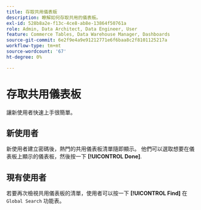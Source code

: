 ```yaml
---
title: 存取共用儀表板
description: 瞭解如何存取共用的儀表板。
exl-id: 528b8a2e-f13c-4ce8-ab8e-13864f50761a
role: Admin, Data Architect, Data Engineer, User
feature: Commerce Tables, Data Warehouse Manager, Dashboards
source-git-commit: 6e2f9e4a9e91212771e6f6baa8c2f8101125217a
workflow-type: tm+mt
source-wordcount: '67'
ht-degree: 0%

---
```


# 存取共用儀表板

讓新使用者快速上手很簡單。

## 新使用者

新使用者建立密碼後，熱門的共用儀表板清單隨即顯示。 他們可以選取想要在儀表板上顯示的儀表板，然後按一下 **[!UICONTROL Done]**.

## 現有使用者

若要再次檢視共用儀表板的清單，使用者可以按一下 **[!UICONTROL Find]** 在 `Global Search` 功能表。
